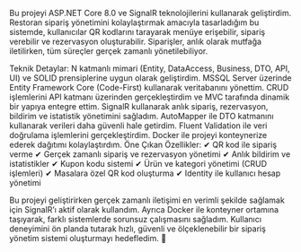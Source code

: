 Bu projeyi ASP.NET Core 8.0 ve SignalR teknolojilerini kullanarak geliştirdim. Restoran sipariş yönetimini kolaylaştırmak amacıyla tasarladığım bu sistemde, kullanıcılar QR kodlarını tarayarak menüye erişebilir, sipariş verebilir ve rezervasyon oluşturabilir. Siparişler, anlık olarak mutfağa iletilirken, tüm süreçler gerçek zamanlı yönetilebiliyor.

Teknik Detaylar:
N katmanlı mimari (Entity, DataAccess, Business, DTO, API, UI) ve SOLID prensiplerine uygun olarak geliştirdim.
MSSQL Server üzerinde Entity Framework Core (Code-First) kullanarak veritabanını yönettim.
CRUD işlemlerini API katmanı üzerinden gerçekleştirdim ve MVC tarafında dinamik bir yapıya entegre ettim.
SignalR kullanarak anlık sipariş, rezervasyon, bildirim ve istatistik yönetimini sağladım.
AutoMapper ile DTO katmanını kullanarak verileri daha güvenli hale getirdim.
Fluent Validation ile veri doğrulama işlemlerini gerçekleştirdim.
Docker ile projeyi konteynerize ederek dağıtımı kolaylaştırdım.
Öne Çıkan Özellikler:
✔ QR kod ile sipariş verme
✔ Gerçek zamanlı sipariş ve rezervasyon yönetimi
✔ Anlık bildirim ve istatistikler
✔ Kupon kodu sistemi
✔ Ürün ve kategori yönetimi (CRUD işlemleri)
✔ Masalara özel QR kod oluşturma
✔ Identity ile kullanıcı hesap yönetimi

Bu projeyi geliştirirken gerçek zamanlı iletişimi en verimli şekilde sağlamak için SignalR’ı aktif olarak kullandım. Ayrıca Docker ile konteyner ortamına taşıyarak, farklı sistemlerde sorunsuz çalışmasını sağladım. Kullanıcı deneyimini ön planda tutarak hızlı, güvenli ve ölçeklenebilir bir sipariş yönetim sistemi oluşturmayı hedefledim. 🚀

